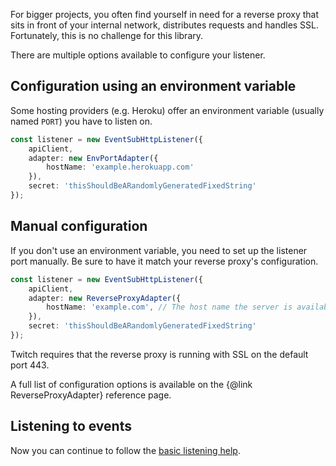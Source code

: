 For bigger projects, you often find yourself in need for a reverse proxy that sits in front of your internal network, distributes requests and handles SSL.  
Fortunately, this is no challenge for this library.

There are multiple options available to configure your listener.

## Configuration using an environment variable

Some hosting providers (e.g. Heroku) offer an environment variable (usually named `PORT`) you have to listen on.

```typescript
const listener = new EventSubHttpListener({
	apiClient,
	adapter: new EnvPortAdapter({
		hostName: 'example.herokuapp.com'
	}),
	secret: 'thisShouldBeARandomlyGeneratedFixedString'
});
```

## Manual configuration

If you don't use an environment variable, you need to set up the listener port manually. Be sure to have it match your reverse proxy's configuration.

```typescript
const listener = new EventSubHttpListener({
	apiClient,
	adapter: new ReverseProxyAdapter({
		hostName: 'example.com', // The host name the server is available from
	}),
	secret: 'thisShouldBeARandomlyGeneratedFixedString'
});
```

Twitch requires that the reverse proxy is running with SSL on the default port 443.

A full list of configuration options is available on the {@link ReverseProxyAdapter} reference page.

## Listening to events

Now you can continue to follow the [basic listening help](/docs/getting-data/eventsub/listener-setup).
